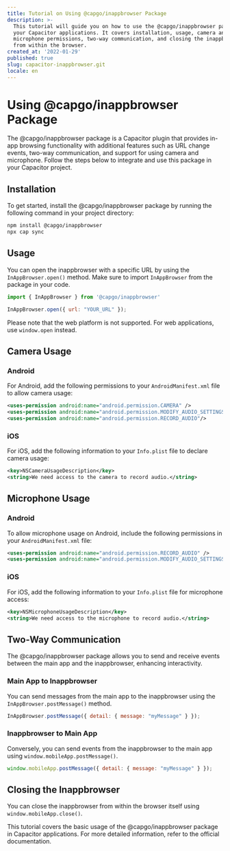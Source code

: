 ```yaml
---
title: Tutorial on Using @capgo/inappbrowser Package
description: >-
  This tutorial will guide you on how to use the @capgo/inappbrowser package in
  your Capacitor applications. It covers installation, usage, camera and
  microphone permissions, two-way communication, and closing the inappbrowser
  from within the browser.
created_at: '2022-01-29'
published: true
slug: capacitor-inappbrowser.git
locale: en
---
```


# Using @capgo/inappbrowser Package

The @capgo/inappbrowser package is a Capacitor plugin that provides in-app browsing functionality with additional features such as URL change events, two-way communication, and support for using camera and microphone. Follow the steps below to integrate and use this package in your Capacitor project.

## Installation

To get started, install the @capgo/inappbrowser package by running the following command in your project directory:

```bash
npm install @capgo/inappbrowser
npx cap sync
```

## Usage

You can open the inappbrowser with a specific URL by using the `InAppBrowser.open()` method. Make sure to import `InAppBrowser` from the package in your code.

```js
import { InAppBrowser } from '@capgo/inappbrowser'

InAppBrowser.open({ url: "YOUR_URL" });
```

Please note that the web platform is not supported. For web applications, use `window.open` instead.

## Camera Usage

### Android

For Android, add the following permissions to your `AndroidManifest.xml` file to allow camera usage:

```xml
<uses-permission android:name="android.permission.CAMERA" />
<uses-permission android:name="android.permission.MODIFY_AUDIO_SETTINGS" />
<uses-permission android:name="android.permission.RECORD_AUDIO"/>
```

### iOS

For iOS, add the following information to your `Info.plist` file to declare camera usage:

```xml
<key>NSCameraUsageDescription</key>
<string>We need access to the camera to record audio.</string>
```

## Microphone Usage

### Android

To allow microphone usage on Android, include the following permissions in your `AndroidManifest.xml` file:

```xml
<uses-permission android:name="android.permission.RECORD_AUDIO" />
<uses-permission android:name="android.permission.MODIFY_AUDIO_SETTINGS" />
```

### iOS

For iOS, add the following information to your `Info.plist` file for microphone access:

```xml
<key>NSMicrophoneUsageDescription</key>
<string>We need access to the microphone to record audio.</string>
```

## Two-Way Communication

The @capgo/inappbrowser package allows you to send and receive events between the main app and the inappbrowser, enhancing interactivity.

### Main App to Inappbrowser

You can send messages from the main app to the inappbrowser using the `InAppBrowser.postMessage()` method. 

```js
InAppBrowser.postMessage({ detail: { message: "myMessage" } });
```

### Inappbrowser to Main App

Conversely, you can send events from the inappbrowser to the main app using `window.mobileApp.postMessage()`.

```js
window.mobileApp.postMessage({ detail: { message: "myMessage" } });
```

## Closing the Inappbrowser

You can close the inappbrowser from within the browser itself using `window.mobileApp.close()`.

This tutorial covers the basic usage of the @capgo/inappbrowser package in Capacitor applications. For more detailed information, refer to the official documentation.
```

